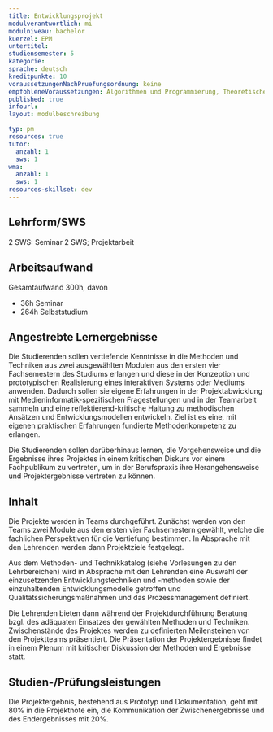```yaml
---
title: Entwicklungsprojekt
modulverantwortlich: mi
modulniveau: bachelor
kuerzel: EPM
untertitel:
studiensemester: 5
kategorie:
sprache: deutsch
kreditpunkte: 10
voraussetzungenNachPruefungsordnung: keine
empfohleneVoraussetzungen: Algorithmen und Programmierung, Theoretische Informatik, Audiovisuelles Medienprojekt, Kommunikationstechnik und Netze, Mensch Computer Interaktion, Grundlagen des Web, Betriebssysteme und verteilte Systeme, Screendesign, abgeschlossenes Schwerpunktmodul
published: true
infourl: 
layout: modulbeschreibung

typ: pm
resources: true
tutor:
  anzahl: 1
  sws: 1
wma:
  anzahl: 1
  sws: 1
resources-skillset: dev  
---
```


## Lehrform/SWS
2 SWS: Seminar 2 SWS; Projektarbeit

## Arbeitsaufwand
Gesamtaufwand 300h, davon
- 36h Seminar
- 264h Selbststudium

## Angestrebte Lernergebnisse
Die Studierenden sollen vertiefende Kenntnisse in die Methoden und Techniken aus zwei ausgewählten Modulen aus den ersten vier Fachsemestern des Studiums erlangen und diese in der Konzeption und prototypischen Realisierung eines interaktiven Systems oder Mediums anwenden. Dadurch sollen sie eigene Erfahrungen in der Projektabwicklung mit Medieninformatik-spezifischen Fragestellungen und in der Teamarbeit sammeln und eine reflektierend-kritische Haltung zu methodischen Ansätzen und Entwicklungsmodellen entwickeln. Ziel ist es eine, mit eigenen praktischen Erfahrungen fundierte Methodenkompetenz zu erlangen.

Die Studierenden sollen darüberhinaus lernen, die Vorgehensweise und die Ergebnisse ihres Projektes in einem kritischen Diskurs vor einem Fachpublikum zu vertreten, um in der Berufspraxis ihre Herangehensweise und Projektergebnisse vertreten zu können.

## Inhalt
Die Projekte werden in Teams durchgeführt. Zunächst werden von den Teams zwei Module aus den ersten vier Fachsemestern gewählt, welche die fachlichen Perspektiven für die Vertiefung bestimmen. In Absprache mit den Lehrenden werden dann Projektziele festgelegt.

Aus dem Methoden- und Technikkatalog (siehe Vorlesungen zu den Lehrbereichen) wird in Absprache mit den Lehrenden eine Auswahl der einzusetzenden Entwicklungstechniken und -methoden sowie der einzuhaltenden Entwicklungsmodelle getroffen und Qualitätssicherungsmaßnahmen und das Prozessmanagement definiert. 

Die Lehrenden bieten dann während der Projektdurchführung Beratung bzgl. des adäquaten Einsatzes der gewählten Methoden und Techniken. Zwischenstände des Projektes werden zu definierten Meilensteinen von den Projektteams präsentiert. Die Präsentation der Projektergebnisse findet in einem Plenum mit kritischer Diskussion der Methoden und Ergebnisse statt.

## Studien-/Prüfungsleistungen
Die Projektergebnis, bestehend aus Prototyp und Dokumentation, geht mit 80% in die Projektnote ein, die Kommunikation der Zwischenergebnisse und des Endergebnisses mit 20%.

